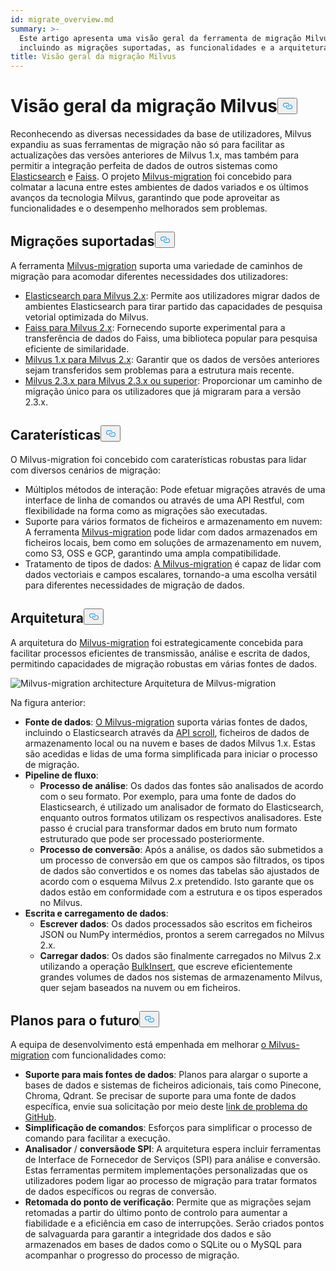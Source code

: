 ```yaml
---
id: migrate_overview.md
summary: >-
  Este artigo apresenta uma visão geral da ferramenta de migração Milvus,
  incluindo as migrações suportadas, as funcionalidades e a arquitetura.
title: Visão geral da migração Milvus
---
```


<h1 id="Milvus-Migration-Overview" class="common-anchor-header">Visão geral da migração Milvus<button data-href="#Milvus-Migration-Overview" class="anchor-icon" translate="no">
      <svg translate="no"
        aria-hidden="true"
        focusable="false"
        height="20"
        version="1.1"
        viewBox="0 0 16 16"
        width="16"
      >
        <path
          fill="#0092E4"
          fill-rule="evenodd"
          d="M4 9h1v1H4c-1.5 0-3-1.69-3-3.5S2.55 3 4 3h4c1.45 0 3 1.69 3 3.5 0 1.41-.91 2.72-2 3.25V8.59c.58-.45 1-1.27 1-2.09C10 5.22 8.98 4 8 4H4c-.98 0-2 1.22-2 2.5S3 9 4 9zm9-3h-1v1h1c1 0 2 1.22 2 2.5S13.98 12 13 12H9c-.98 0-2-1.22-2-2.5 0-.83.42-1.64 1-2.09V6.25c-1.09.53-2 1.84-2 3.25C6 11.31 7.55 13 9 13h4c1.45 0 3-1.69 3-3.5S14.5 6 13 6z"
        ></path>
      </svg>
    </button></h1><p>Reconhecendo as diversas necessidades da base de utilizadores, Milvus expandiu as suas ferramentas de migração não só para facilitar as actualizações das versões anteriores de Milvus 1.x, mas também para permitir a integração perfeita de dados de outros sistemas como <a href="https://www.elastic.co/guide/en/elasticsearch/reference/current/elasticsearch-intro.html">Elasticsearch</a> e <a href="https://github.com/facebookresearch/faiss">Faiss</a>. O projeto <a href="https://github.com/zilliztech/milvus-migration">Milvus-migration</a> foi concebido para colmatar a lacuna entre estes ambientes de dados variados e os últimos avanços da tecnologia Milvus, garantindo que pode aproveitar as funcionalidades e o desempenho melhorados sem problemas.</p>
<h2 id="Supported-migrations" class="common-anchor-header">Migrações suportadas<button data-href="#Supported-migrations" class="anchor-icon" translate="no">
      <svg translate="no"
        aria-hidden="true"
        focusable="false"
        height="20"
        version="1.1"
        viewBox="0 0 16 16"
        width="16"
      >
        <path
          fill="#0092E4"
          fill-rule="evenodd"
          d="M4 9h1v1H4c-1.5 0-3-1.69-3-3.5S2.55 3 4 3h4c1.45 0 3 1.69 3 3.5 0 1.41-.91 2.72-2 3.25V8.59c.58-.45 1-1.27 1-2.09C10 5.22 8.98 4 8 4H4c-.98 0-2 1.22-2 2.5S3 9 4 9zm9-3h-1v1h1c1 0 2 1.22 2 2.5S13.98 12 13 12H9c-.98 0-2-1.22-2-2.5 0-.83.42-1.64 1-2.09V6.25c-1.09.53-2 1.84-2 3.25C6 11.31 7.55 13 9 13h4c1.45 0 3-1.69 3-3.5S14.5 6 13 6z"
        ></path>
      </svg>
    </button></h2><p>A ferramenta <a href="https://github.com/zilliztech/milvus-migration">Milvus-migration</a> suporta uma variedade de caminhos de migração para acomodar diferentes necessidades dos utilizadores:</p>
<ul>
<li><a href="/docs/pt/v2.5.x/es2m.md">Elasticsearch para Milvus 2.x</a>: Permite aos utilizadores migrar dados de ambientes Elasticsearch para tirar partido das capacidades de pesquisa vetorial optimizada do Milvus.</li>
<li><a href="/docs/pt/v2.5.x/f2m.md">Faiss para Milvus 2.x</a>: Fornecendo suporte experimental para a transferência de dados do Faiss, uma biblioteca popular para pesquisa eficiente de similaridade.</li>
<li><a href="/docs/pt/v2.5.x/m2m.md">Milvus 1.x para Milvus 2.x</a>: Garantir que os dados de versões anteriores sejam transferidos sem problemas para a estrutura mais recente.</li>
<li><a href="/docs/pt/v2.5.x/from-m2x.md">Milvus 2.3.x para Milvus 2.3.x ou superior</a>: Proporcionar um caminho de migração único para os utilizadores que já migraram para a versão 2.3.x.</li>
</ul>
<h2 id="Features" class="common-anchor-header">Caraterísticas<button data-href="#Features" class="anchor-icon" translate="no">
      <svg translate="no"
        aria-hidden="true"
        focusable="false"
        height="20"
        version="1.1"
        viewBox="0 0 16 16"
        width="16"
      >
        <path
          fill="#0092E4"
          fill-rule="evenodd"
          d="M4 9h1v1H4c-1.5 0-3-1.69-3-3.5S2.55 3 4 3h4c1.45 0 3 1.69 3 3.5 0 1.41-.91 2.72-2 3.25V8.59c.58-.45 1-1.27 1-2.09C10 5.22 8.98 4 8 4H4c-.98 0-2 1.22-2 2.5S3 9 4 9zm9-3h-1v1h1c1 0 2 1.22 2 2.5S13.98 12 13 12H9c-.98 0-2-1.22-2-2.5 0-.83.42-1.64 1-2.09V6.25c-1.09.53-2 1.84-2 3.25C6 11.31 7.55 13 9 13h4c1.45 0 3-1.69 3-3.5S14.5 6 13 6z"
        ></path>
      </svg>
    </button></h2><p>O Milvus-migration foi concebido com caraterísticas robustas para lidar com diversos cenários de migração:</p>
<ul>
<li>Múltiplos métodos de interação: Pode efetuar migrações através de uma interface de linha de comandos ou através de uma API Restful, com flexibilidade na forma como as migrações são executadas.</li>
<li>Suporte para vários formatos de ficheiros e armazenamento em nuvem: A ferramenta <a href="https://github.com/zilliztech/milvus-migration">Milvus-migration</a> pode lidar com dados armazenados em ficheiros locais, bem como em soluções de armazenamento em nuvem, como S3, OSS e GCP, garantindo uma ampla compatibilidade.</li>
<li>Tratamento de tipos de dados: <a href="https://github.com/zilliztech/milvus-migration">A Milvus-migration</a> é capaz de lidar com dados vectoriais e campos escalares, tornando-a uma escolha versátil para diferentes necessidades de migração de dados.</li>
</ul>
<h2 id="Architecture" class="common-anchor-header">Arquitetura<button data-href="#Architecture" class="anchor-icon" translate="no">
      <svg translate="no"
        aria-hidden="true"
        focusable="false"
        height="20"
        version="1.1"
        viewBox="0 0 16 16"
        width="16"
      >
        <path
          fill="#0092E4"
          fill-rule="evenodd"
          d="M4 9h1v1H4c-1.5 0-3-1.69-3-3.5S2.55 3 4 3h4c1.45 0 3 1.69 3 3.5 0 1.41-.91 2.72-2 3.25V8.59c.58-.45 1-1.27 1-2.09C10 5.22 8.98 4 8 4H4c-.98 0-2 1.22-2 2.5S3 9 4 9zm9-3h-1v1h1c1 0 2 1.22 2 2.5S13.98 12 13 12H9c-.98 0-2-1.22-2-2.5 0-.83.42-1.64 1-2.09V6.25c-1.09.53-2 1.84-2 3.25C6 11.31 7.55 13 9 13h4c1.45 0 3-1.69 3-3.5S14.5 6 13 6z"
        ></path>
      </svg>
    </button></h2><p>A arquitetura do <a href="https://github.com/zilliztech/milvus-migration">Milvus-migration</a> foi estrategicamente concebida para facilitar processos eficientes de transmissão, análise e escrita de dados, permitindo capacidades de migração robustas em várias fontes de dados.</p>
<p>
  
   <span class="img-wrapper"> <img translate="no" src="/docs/v2.5.x/assets/milvus-migration-architecture.jpeg" alt="Milvus-migration architecture" class="doc-image" id="milvus-migration-architecture" />
   </span> <span class="img-wrapper"> <span>Arquitetura de Milvus-migration</span> </span></p>
<p>Na figura anterior:</p>
<ul>
<li><strong>Fonte de dados</strong>: <a href="https://github.com/zilliztech/milvus-migration">O Milvus-migration</a> suporta várias fontes de dados, incluindo o Elasticsearch através da <a href="https://www.elastic.co/guide/en/elasticsearch/reference/current/scroll-api.html">API scroll</a>, ficheiros de dados de armazenamento local ou na nuvem e bases de dados Milvus 1.x. Estas são acedidas e lidas de uma forma simplificada para iniciar o processo de migração.</li>
<li><strong>Pipeline de fluxo</strong>:<ul>
<li><strong>Processo de análise</strong>: Os dados das fontes são analisados de acordo com o seu formato. Por exemplo, para uma fonte de dados do Elasticsearch, é utilizado um analisador de formato do Elasticsearch, enquanto outros formatos utilizam os respectivos analisadores. Este passo é crucial para transformar dados em bruto num formato estruturado que pode ser processado posteriormente.</li>
<li><strong>Processo de conversão</strong>: Após a análise, os dados são submetidos a um processo de conversão em que os campos são filtrados, os tipos de dados são convertidos e os nomes das tabelas são ajustados de acordo com o esquema Milvus 2.x pretendido. Isto garante que os dados estão em conformidade com a estrutura e os tipos esperados no Milvus.</li>
</ul></li>
<li><strong>Escrita e carregamento de dados</strong>:<ul>
<li><strong>Escrever dados</strong>: Os dados processados são escritos em ficheiros JSON ou NumPy intermédios, prontos a serem carregados no Milvus 2.x.</li>
<li><strong>Carregar dados</strong>: Os dados são finalmente carregados no Milvus 2.x utilizando a operação <a href="https://milvus.io/api-reference/pymilvus/v2.4.x/ORM/utility/do_bulk_insert.md">BulkInsert</a>, que escreve eficientemente grandes volumes de dados nos sistemas de armazenamento Milvus, quer sejam baseados na nuvem ou em ficheiros.</li>
</ul></li>
</ul>
<h2 id="Future-plans" class="common-anchor-header">Planos para o futuro<button data-href="#Future-plans" class="anchor-icon" translate="no">
      <svg translate="no"
        aria-hidden="true"
        focusable="false"
        height="20"
        version="1.1"
        viewBox="0 0 16 16"
        width="16"
      >
        <path
          fill="#0092E4"
          fill-rule="evenodd"
          d="M4 9h1v1H4c-1.5 0-3-1.69-3-3.5S2.55 3 4 3h4c1.45 0 3 1.69 3 3.5 0 1.41-.91 2.72-2 3.25V8.59c.58-.45 1-1.27 1-2.09C10 5.22 8.98 4 8 4H4c-.98 0-2 1.22-2 2.5S3 9 4 9zm9-3h-1v1h1c1 0 2 1.22 2 2.5S13.98 12 13 12H9c-.98 0-2-1.22-2-2.5 0-.83.42-1.64 1-2.09V6.25c-1.09.53-2 1.84-2 3.25C6 11.31 7.55 13 9 13h4c1.45 0 3-1.69 3-3.5S14.5 6 13 6z"
        ></path>
      </svg>
    </button></h2><p>A equipa de desenvolvimento está empenhada em melhorar <a href="https://github.com/zilliztech/milvus-migration">o Milvus-migration</a> com funcionalidades como:</p>
<ul>
<li><strong>Suporte para mais fontes de dados</strong>: Planos para alargar o suporte a bases de dados e sistemas de ficheiros adicionais, tais como Pinecone, Chroma, Qdrant. Se precisar de suporte para uma fonte de dados específica, envie sua solicitação por meio deste <a href="https://github.com/zilliztech/milvus-migration/issues">link de problema do GitHub</a>.</li>
<li><strong>Simplificação de comandos</strong>: Esforços para simplificar o processo de comando para facilitar a execução.</li>
<li><strong>Analisador</strong> / <strong>conversão</strong><strong>de SPI</strong>: A arquitetura espera incluir ferramentas de Interface de Fornecedor de Serviços (SPI) para análise e conversão. Estas ferramentas permitem implementações personalizadas que os utilizadores podem ligar ao processo de migração para tratar formatos de dados específicos ou regras de conversão.</li>
<li><strong>Retomada do ponto de verificação</strong>: Permite que as migrações sejam retomadas a partir do último ponto de controlo para aumentar a fiabilidade e a eficiência em caso de interrupções. Serão criados pontos de salvaguarda para garantir a integridade dos dados e são armazenados em bases de dados como o SQLite ou o MySQL para acompanhar o progresso do processo de migração.</li>
</ul>
